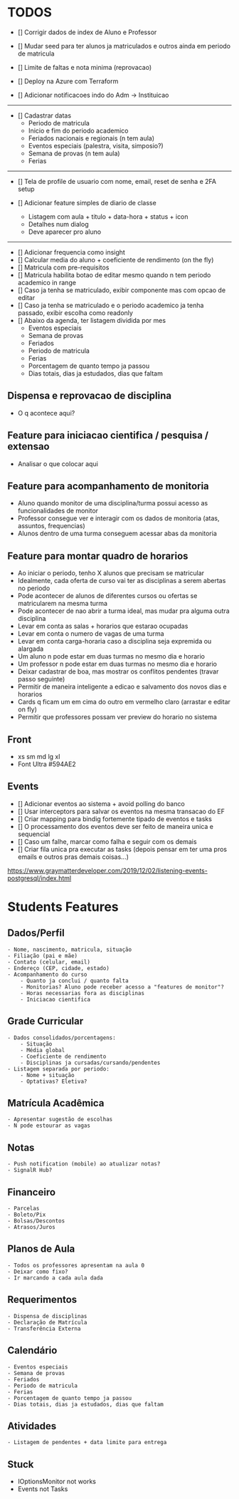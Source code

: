 # TODOS

- [] Corrigir dados de index de Aluno e Professor



- [] Mudar seed para ter alunos ja matriculados e outros ainda em periodo de matricula
- [] Limite de faltas e nota minima (reprovacao)
- [] Deploy na Azure com Terraform
- [] Adicionar notificacoes indo do Adm -> Instituicao






----------------------------------------------------------------------------------------------

- [] Cadastrar datas
    - Periodo de matricula
    - Inicio e fim do periodo academico
    - Feriados nacionais e regionais (n tem aula)
    - Eventos especiais (palestra, visita, simposio?)
    - Semana de provas (n tem aula)
    - Ferias

----------------------------------------------------------------------------------------------

- [] Tela de profile de usuario com nome, email, reset de senha e 2FA setup

- [] Adicionar feature simples de diario de classe
    - Listagem com aula + titulo + data-hora + status + icon
    - Detalhes num dialog
    - Deve aparecer pro aluno

----------------------------------------------------------------------------------------------

- [] Adicionar frequencia como insight
- [] Calcular media do aluno + coeficiente de rendimento (on the fly)
- [] Matricula com pre-requisitos
- [] Matricula habilita botao de editar mesmo quando n tem periodo academico in range
- [] Caso ja tenha se matriculado, exibir componente mas com opcao de editar
- [] Caso ja tenha se matriculado e o periodo academico ja tenha passado, exibir escolha como readonly
- [] Abaixo da agenda, ter listagem dividida por mes
    - Eventos especiais
    - Semana de provas
    - Feriados
    - Periodo de matricula
    - Ferias
    - Porcentagem de quanto tempo ja passou
    - Dias totais, dias ja estudados, dias que faltam


## Dispensa e reprovacao de disciplina
- O q acontece aqui?

## Feature para iniciacao cientifica / pesquisa / extensao
- Analisar o que colocar aqui

## Feature para acompanhamento de monitoria
- Aluno quando monitor de uma disciplina/turma possui acesso as funcionalidades de monitor
- Professor consegue ver e interagir com os dados de monitoria (atas, assuntos, frequencias)
- Alunos dentro de uma turma conseguem acessar abas da monitoria

## Feature para montar quadro de horarios
- Ao iniciar o periodo, tenho X alunos que precisam se matricular
- Idealmente, cada oferta de curso vai ter as disciplinas a serem abertas no periodo
- Pode acontecer de alunos de diferentes cursos ou ofertas se matricularem na mesma turma
- Pode acontecer de nao abrir a turma ideal, mas mudar pra alguma outra disciplina
- Levar em conta as salas + horarios que estarao ocupadas
- Levar em conta o numero de vagas de uma turma
- Levar em conta carga-horaria caso a disciplina seja expremida ou alargada
- Um aluno n pode estar em duas turmas no mesmo dia e horario
- Um professor n pode estar em duas turmas no mesmo dia e horario
- Deixar cadastrar de boa, mas mostrar os conflitos pendentes (travar passo seguinte)
- Permitir de maneira inteligente a edicao e salvamento dos novos dias e horarios
- Cards q ficam um em cima do outro em vermelho claro (arrastar e editar on fly)
- Permitir que professores possam ver preview do horario no sistema


## Front

- xs sm md lg xl
- Font Ultra #594AE2

## Events

- [] Adicionar eventos ao sistema + avoid polling do banco
- [] Usar interceptors para salvar os eventos na mesma transacao do EF
- [] Criar mapping para bindig fortemente tipado de eventos e tasks
- [] O processamento dos eventos deve ser feito de maneira unica e sequencial
- [] Caso um falhe, marcar como falha e seguir com os demais
- [] Criar fila unica pra executar as tasks (depois pensar em ter uma pros emails e outros pras demais coisas...)

https://www.graymatterdeveloper.com/2019/12/02/listening-events-postgresql/index.html

# Students Features

## Dados/Perfil
    - Nome, nascimento, matricula, situação
    - Filiação (pai e mãe)
    - Contato (celular, email)
    - Endereço (CEP, cidade, estado)
    - Acompanhamento do curso
        - Quanto ja conclui / quanto falta
        - Monitorias? Aluno pode receber acesso a "features de monitor"?
        - Horas necessarias fora as disciplinas
        - Iniciacao cientifica

## Grade Curricular
    - Dados consolidados/porcentagens:
        - Situação
        - Média global
        - Coeficiente de rendimento
        - Disciplinas ja cursadas/cursando/pendentes
    - Listagem separada por periodo:
        - Nome + situação
        - Optativas? Eletiva?

## Matrícula Acadêmica
    - Apresentar sugestão de escolhas
    - N pode estourar as vagas

## Notas
    - Push notification (mobile) ao atualizar notas?
    - SignalR Hub?

## Financeiro
    - Parcelas
    - Boleto/Pix
    - Bolsas/Descontos
    - Atrasos/Juros

## Planos de Aula
    - Todos os professores apresentam na aula 0
    - Deixar como fixo?
    - Ir marcando a cada aula dada

## Requerimentos
    - Dispensa de disciplinas
    - Declaração de Matrícula
    - Transferência Externa

## Calendário
    - Eventos especiais
    - Semana de provas
    - Feriados
    - Periodo de matricula
    - Ferias
    - Porcentagem de quanto tempo ja passou
    - Dias totais, dias ja estudados, dias que faltam

## Atividades
    - Listagem de pendentes + data limite para entrega



## Stuck

- IOptionsMonitor not works
- Events not Tasks
